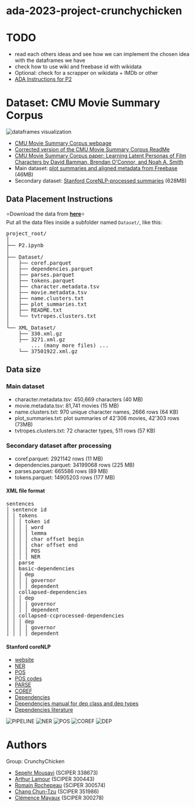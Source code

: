 # ada-2023-project-crunchychicken

# TODO
- read each others ideas and see how we can implement the chosen idea with the dataframes we have
- check how to use wiki and freebase id with wikidata
- Optional: check for a scrapper on wikidata + IMDb or other
- [ADA Instructions for P2](https://github.com/epfl-ada/ada-2023-project-crunchychicken/blob/main/instructions.md)

# Dataset: CMU Movie Summary Corpus
![dataframes visualization](https://i.postimg.cc/8zVnpKQS/image-2023-11-04-173843862.png)

- [CMU Movie Summary Corpus webpage](https://www.cs.cmu.edu/~ark/personas/)
- [Corrected version of the CMU Movie Summary Corpus ReadMe](https://github.com/epfl-ada/ada-2023-project-crunchychicken/blob/main/cmu_readme.md)
- [CMU Movie Summary Corpus paper: Learning Latent Personas of Film Characters by David Bamman, Brendan O'Connor, and Noah A. Smith](https://www.cs.cmu.edu/~dbamman/pubs/pdf/bamman+oconnor+smith.acl13.pdf) 
- Main dataset: [plot summaries and aligned metadata from Freebase](https://www.cs.cmu.edu/~ark/personas/data/MovieSummaries.tar.gz) (46MB)
- Secondary dataset: [Stanford CoreNLP-processed summaries](https://www.cs.cmu.edu/~ark/personas/data/corenlp_plot_summaries.tar) (628MB)

## Data Placement Instructions
⭐Download the data from [**here**](https://drive.google.com/drive/folders/1xeeJxvuIyu738Bd2ev_Ex49Af8lDv9pw?usp=drive_link)⭐ <br> 
Put all the data files inside a subfolder named `Dataset/`, like this:
<pre>
project_root/
│
├── P2.ipynb
│
├── Dataset/
│   ├── coref.parquet
│   ├── dependencies.parquet
│   ├── parses.parquet
│   ├── tokens.parquet
│   ├── character.metadata.tsv
│   ├── movie.metadata.tsv
│   ├── name.clusters.txt
│   ├── plot_summaries.txt
│   ├── README.txt
│   └── tvtropes.clusters.txt
│
└── XML_Dataset/
    ├── 330.xml.gz
    ├── 3271.xml.gz
    &nbsp;&nbsp;&nbsp;&nbsp;... (many more files) ...
    └── 37501922.xml.gz
</pre>

## Data size
### Main dataset
- character.metadata.tsv: 450,669 characters (40 MB) 
- movie.metadata.tsv: 81,741 movies (15 MB)
- name.clusters.txt: 970 unique character names, 2666 rows (64 KB)
- plot_summaries.txt: plot summaries of 42'306 movies, 42'303 rows (73MB)
- tvtropes.clusters.txt: 72 character types, 511 rows (57 KB)

### Secondary dataset after processing
- coref.parquet: 2921142 rows (11 MB)
- dependencies.parquet: 34199068 rows (225 MB) 
- parses.parquet: 665586 rows (89 MB)
- tokens.parquet: 14905203 rows (177 MB)

#### XML file format
<pre>
sentences
│ sentence id
│ │ tokens
│ │ │ token id
│ │ │ │ word
│ │ │ │ lemma
│ │ │ │ char offset begin
│ │ │ │ char offset end
│ │ │ │ POS
│ │ │ │ NER
│ │ parse
│ │ basic-dependencies
│ │ │ dep
│ │ │ │ governor
│ │ │ │ dependent
│ │ collapsed-dependencies
│ │ │ dep
│ │ │ │ governor
│ │ │ │ dependent
│ │ collapsed-ccprocessed-dependencies
│ │ │ dep
│ │ │ │ governor
│ │ │ │ dependent
</pre>

#### Stanford coreNLP
- [website](https://stanfordnlp.github.io/CoreNLP/) <br>
- [NER](https://stanfordnlp.github.io/CoreNLP/ner.html#description) <br>
- [POS](https://stanfordnlp.github.io/CoreNLP/pos.html#description) <br>
- [POS codes](https://www.ling.upenn.edu/courses/Fall_2003/ling001/penn_treebank_pos.html) <br>
- [PARSE](https://stanfordnlp.github.io/CoreNLP/parse.html#description) <br>
- [COREF](https://stanfordnlp.github.io/CoreNLP/coref.html#description)
- [Dependencies](https://stanfordnlp.github.io/CoreNLP/depparse.html#description) <br>
- [Dependencies manual for dep class and dep types](https://downloads.cs.stanford.edu/nlp/software/dependencies_manual.pdf) <br>
- [Dependencies literature](https://nlp.stanford.edu/software/stanford-dependencies.html)

![PIPELINE](https://i.postimg.cc/FKCY04Rn/image-2023-11-07-220028298.png)
![NER](https://i.postimg.cc/DwVmc67n/image-2023-11-07-215806845.png)
![POS](https://i.postimg.cc/rpNds4Xc/image-2023-11-07-215725380.png)
![COREF](https://i.postimg.cc/DwVmc67n/image-2023-11-07-215806845.png)
![DEP](https://i.postimg.cc/mkChx1S0/image-2023-11-07-220120459.png)

# Authors
Group: CrunchyChicken
- [Sepehr Mousavi](mailto:sepehr.mousavi@epfl.ch) (SCIPER 338673)
- [Arthur Lamour](mailto:arthur.lamour@epfl.ch) (SCIPER 300443)
- [Romain Rochepeau](mailto:romain.rochepeau@epfl.ch) (SCIPER 300574)
- [Chang Chun-Tzu](mailto:chun-tzu.chang@epfl.ch) (SCIPER 351986)
- [Clémence Mayaux](mailto:clemence.mayaux@epfl.ch) (SCIPER 300278)

